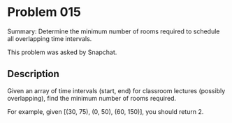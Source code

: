 # Problem 015
Summary: Determine the minimum number of rooms required to schedule all overlapping time intervals.

This problem was asked by Snapchat.

## Description
Given an array of time intervals (start, end) for classroom lectures (possibly overlapping), find the minimum number of rooms required.

For example, given [(30, 75), (0, 50), (60, 150)], you should return 2.